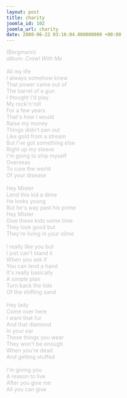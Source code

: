 ```yaml
---
layout: post
title: charity
joomla_id: 102
joomla_url: charity
date: 2008-06-22 03:16:04.000000000 +00:00
---
```

<span style="color: #c0c0c0">(Bergmann)<br />
<i>album: Crawl With Me</i><br />
<br />
All my life<br />
I always somehow knew<br />
That power came out of<br />
The barrel of a gun<br />
I thought I'd play<br />
My rock'n'roll<br />
For a few years<br />
That's how I would<br />
Raise my money<br />
Things didn't pan out<br />
Like gold from a stream<br />
But I've got something else<br />
Right up my sleeve<br />
I'm going to ship myself<br />
Overseas<br />
To cure the world<br />
Of your disease<br />
<br />
Hey Mister<br />
Lend this kid a dime<br />
He looks young<br />
But he's way past his prime<br />
Hey Mister<br />
Give these kids some time<br />
They look good but<br />
They're living in your slime<br />
<br />
I really like you but<br />
I just can't stand it<br />
When you ask if<br />
You can lend a hand<br />
It's really basically<br />
A simple plan<br />
Turn back the tide<br />
Of the shifting sand<br />
<br />
Hey lady<br />
Come over here<br />
I want that fur<br />
And that diamond<br />
In your ear<br />
These things you wear<br />
They won't be enough<br />
When you're dead<br />
And getting stuffed<br />
<br />
I'm giving you<br />
A reason to live<br />
After you give me<br />
All you can give</span>
